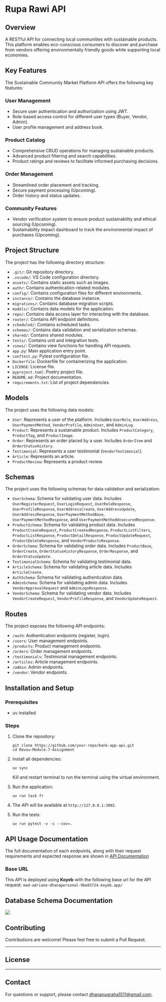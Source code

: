 # Rupa Rawi API

## Overview

A RESTful API for connecting local communities with sustainable products. This platform enables eco-conscious consumers to discover and purchase from vendors offering environmentally friendly goods while supporting local economies.

## Key Features

The Sustainable Community Market Platform API offers the following key features:

### User Management
- Secure user authentication and authorization using JWT.
- Role-based access control for different user types (Buyer, Vendor, Admin).
- User profile management and address book.

### Product Catalog
- Comprehensive CRUD operations for managing sustainable products.
- Advanced product filtering and search capabilities.
- Product ratings and reviews to facilitate informed purchasing decisions.

### Order Management
- Streamlined order placement and tracking.
- Secure payment processing (Upcoming).
- Order history and status updates.

### Community Features
- Vendor verification system to ensure product sustainability and ethical sourcing (Upcoming).
- Sustainability impact dashboard to track the environmental impact of purchases (Upcoming).
## Project Structure

The project has the following directory structure:

- `.git/`: Git repository directory.
- `.vscode/`: VS Code configuration directory.
- `assets/`: Contains static assets such as images.
- `auth/`: Contains authentication-related modules.
- `config/`: Contains configuration files for different environments.
- `instance/`: Contains the database instance.
- `migrations/`: Contains database migration scripts.
- `models/`: Contains data models for the application.
- `repo/`: Contains data access layer for interacting with the database.
- `router/`: Contains API endpoint definitions.
- `scheduled/`: Contains scheduled tasks.
- `schemas/`: Contains data validation and serialization schemas.
- `shared/`: Contains shared modules.
- `tests/`: Contains unit and integration tests.
- `views/`: Contains view functions for handling API requests.
- `app.py`: Main application entry point.
- `conftest.py`: Pytest configuration file.
- `Dockerfile`: Dockerfile for containerizing the application.
- `LICENSE`: License file.
- `pyproject.toml`: Poetry project file.
- `README.md`: Project documentation.
- `requirements.txt`: List of project dependencies.

## Models

The project uses the following data models:

- `User`: Represents a user of the platform. Includes `UserRole`, `UserAddress`, `UserPaymentMethod`, `VendorProfile`, `AdminUser`, and `AdminLog`.
- `Product`: Represents a sustainable product. Includes `ProductCategory`, `ProductTag`, and `ProductImage`.
- `Order`: Represents an order placed by a user. Includes `OrderItem` and `OrderStatusHistory`.
- `Testimonial`: Represents a user testimonial (`VendorTestimonial`).
- `Article`: Represents an article.
- `ProductReview`: Represents a product review.

## Schemas

The project uses the following schemas for data validation and serialization:

- `UserSchema`: Schema for validating user data. Includes `UserRegisterRequest`, `UserLoginRequest`, `UserRoleResponse`, `UserProfileResponse`, `UserAddressCreate`, `UserAddressUpdate`, `UserAddressResponse`, `UserPaymentMethodBase`, `UserPaymentMethodResponse`, and `UserPaymentMethodUnsecuredResponse`.
- `ProductSchema`: Schema for validating product data. Includes `ProductCreateRequest`, `ProductCreatedResponse`, `ProductListFilters`, `ProductListResponse`, `ProductDetailResponse`, `ProductUpdateRequest`, `ProductDeleteResponse`, and `VendorProductsResponse`.
- `OrderSchema`: Schema for validating order data. Includes `ProductBase`, `OrderCreate`, `OrderStatusHistoryResponse`, `OrderResponse`, and `OrderStatusUpdate`.
- `TestimonialSchema`: Schema for validating testimonial data.
- `ArticleSchema`: Schema for validating article data. Includes `ArticleCreate`.
- `AuthSchema`: Schema for validating authentication data.
- `AdminSchema`: Schema for validating admin data. Includes `VendorApprovalRequest` and `AdminLogsResponse`.
- `VendorSchema`: Schema for validating vendor data. Includes `VendorCreateRequest`, `VendorProfileResponse`, and `VendorUpdateRequest`.

## Routes

The project exposes the following API endpoints:

- `/auth`: Authentication endpoints (register, login).
- `/users`: User management endpoints.
- `/products`: Product management endpoints.
- `/orders`: Order management endpoints.
- `/testimonials`: Testimonial management endpoints.
- `/articles`: Article management endpoints.
- `/admin`: Admin endpoints.
- `/vendor`: Vendor endpoints.

## Installation and Setup

### Prerequisites
- uv installed

### Steps
1. Clone the repository:
   ```
   git clone https://github.com/your-repo/bank-app-api.git
   cd Revou-Module-7-Assignment
   ```

2. Install all dependencies:
   ```
   uv sync
   ```
   Kill and restart terminal to run the terminal using the virtual environment.

3. Run the application:
   ```
   uv run task fr
   ```

4. The API will be available at `http://127.0.0.1:3002`.
   
5. Run the tests:
   ```
   uv run pytest -v -s --cov=.
   ```

## API Usage Documentation

The full documentation of each endpoints, along with their request requirements and expected  response are shown in [API Documentation](https://6uvtx8to8t.apidog.io/)

### Base URL
This API is deployed using **Koyeb**  with the following base url for the API request.
`mad-adriane-dhanapersonal-9be85724.koyeb.app/`

## Database Schema Documentation
<img src="https://github.com/DhanaNugraha/ruparawi-backend/blob/main/assets/Rupa%20Rawi%202.png">


## Contributing
Contributions are welcome! Please feel free to submit a Pull Request.

---
## License

---

## Contact
For questions or support, please contact [dhananugraha1511@gmail.com](mailto:dhananugraha1511@gmail.com).
